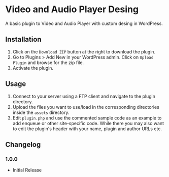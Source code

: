 # Video and Audio Player Desing #

A basic plugin to Video and Audio Player with custom desing in WordPress.

## Installation ##

1. Click on the `Download ZIP` button at the right to download the plugin.
2. Go to Plugins > Add New in your WordPress admin. Click on `Upload Plugin` and browse for the zip file.
3. Activate the plugin.

## Usage ##

1. Connect to your server using a FTP client and navigate to the plugin directory.
2. Upload the files you want to use/load in the corresponding directories inside the `assets` directory.
3. Edit `plugin.php` and use the commented sample code as an example to add enqueue or other site-specific code. While there you may also want to edit the plugin's header with your name, plugin and author URLs etc.

## Changelog ##

### 1.0.0 ###
* Initial Release
